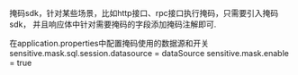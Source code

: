 掩码sdk，针对某些场景，比如http接口、rpc接口执行掩码，只需要引入掩码sdk，
并且响应体中针对需要掩码的字段添加掩码注解即可.

在application.properties中配置掩码使用的数据源和开关
sensitive.mask.sql.session.datasource = dataSource
sensitive.mask.enable = true
